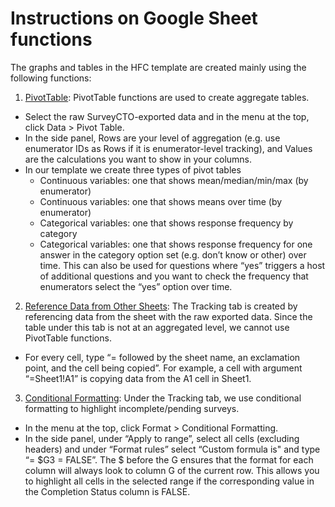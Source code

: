 # Instructions on Google Sheet functions

The graphs and tables in the HFC template are created mainly using the following functions:  
1. [PivotTable](https://support.google.com/docs/answer/1272900?co=GENIE.Platform%3DDesktop&hl=en): PivotTable functions are used to create aggregate tables.
  * Select the raw SurveyCTO-exported data and in the menu at the top, click Data > Pivot Table.
  * In the side panel, Rows are your level of aggregation (e.g. use enumerator IDs as Rows if it is enumerator-level tracking), and Values are the calculations you want to show in your columns.
  * In our template we create three types of pivot tables
    - Continuous variables: one that shows mean/median/min/max (by enumerator)
    - Continuous variables: one that shows means over time (by enumerator)
    - Categorical variables: one that shows response frequency by category
    - Categorical variables: one that shows response frequency for one answer in the category option set (e.g. don’t know or other) over time.  This can also be used for questions where “yes” triggers a host of additional questions and you want to check the frequency that enumerators select the “yes” option over time.
2. [Reference Data from Other Sheets](https://support.google.com/docs/answer/75943?co=GENIE.Platform%3DDesktop&hl=en): The Tracking tab is created by referencing data from the sheet with the raw exported data. Since the table under this tab is not at an aggregated level, we cannot use PivotTable functions.
  * For every cell, type “= followed by the sheet name, an exclamation point, and the cell being copied”. For example, a cell with argument “=Sheet1!A1” is copying data from the A1 cell in Sheet1.
3. [Conditional Formatting](https://www.benlcollins.com/spreadsheets/conditional-formatting-entire-row/): Under the Tracking tab, we use conditional formatting to highlight incomplete/pending surveys.  
  * In the menu at the top, click Format > Conditional Formatting.
  * In the side panel, under “Apply to range”, select all cells (excluding headers) and under “Format rules” select “Custom formula is" and type “= $G3 = FALSE”. The $ before the G ensures that the format for each column will always look to column G of the current row. This allows you to highlight all cells in the selected range if the corresponding value in the Completion Status column is FALSE.
